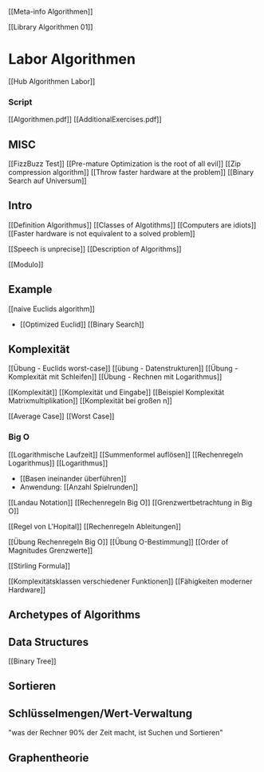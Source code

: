 [[Meta-info Algorithmen]]

[[Library Algorithmen 01]]


# Labor Algorithmen
[[Hub Algorithmen Labor]]




### Script
[[Algorithmen.pdf]]
[[AdditionalExercises.pdf]]

## MISC
[[FizzBuzz Test]]
[[Pre-mature Optimization is the root of all evil]]
[[Zip compression algorithm]]
[[Throw faster hardware at the problem]]
[[Binary Search auf Universum]]





## Intro

[[Definition Algorithmus]]
[[Classes of Algotithms]]
[[Computers are idiots]]
[[Faster hardware is not equivalent to a solved problem]]


[[Speech is unprecise]]
[[Description of Algorithms]]


[[Modulo]]


## Example
[[naive Euclids algorithm]]
- [[Optimized Euclid]]
[[Binary Search]]




## Komplexität
[[Übung - Euclids worst-case]]
[[übung - Datenstrukturen]]
[[Übung - Komplexität mit Schleifen]]
[[Übung - Rechnen mit Logarithmus]]


[[Komplexität]]
[[Komplexität und Eingabe]]
[[Beispiel Komplexität Matrixmultiplikation]]
[[Komplexität bei großen n]]



[[Average Case]]
[[Worst Case]]



### Big O
[[Logarithmische Laufzeit]]
[[Summenformel auflösen]]
[[Rechenregeln Logarithmus]]
[[Logarithmus]]
- [[Basen ineinander überführen]]
- Anwendung: [[Anzahl Spielrunden]]





[[Landau Notation]]
[[Rechenregeln Big O]]
[[Grenzwertbetrachtung in Big O]]

[[Regel von L'Hopital]]
[[Rechenregeln Ableitungen]]

[[Übung Rechenregeln Big O]]
[[Übung O-Bestimmung]]
[[Order of Magnitudes Grenzwerte]]

[[Stirling Formula]]

[[Komplexitätsklassen verschiedener Funktionen]]
[[Fähigkeiten moderner Hardware]]




## Archetypes of Algorithms




## Data Structures
[[Binary Tree]]



## Sortieren


## Schlüsselmengen/Wert-Verwaltung
"was der Rechner 90% der Zeit macht, ist Suchen und Sortieren"


## Graphentheorie

